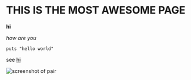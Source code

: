 # THIS IS THE MOST AWESOME PAGE

**hi**

*how are you*

```puts "hello world"```

see [hi](https://www.google.com/search?q=hi&oq=hi&aqs=chrome..69i57j0l5.663j0j7&sourceid=chrome&ie=UTF-8)

![screenshot of pair](GPS1-1.jpg)
